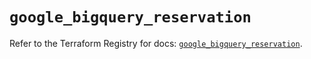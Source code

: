 # `google_bigquery_reservation`

Refer to the Terraform Registry for docs: [`google_bigquery_reservation`](https://registry.terraform.io/providers/hashicorp/google/5.29.1/docs/resources/bigquery_reservation).
